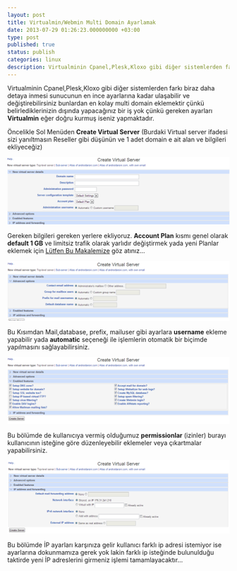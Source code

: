 ```yaml
---
layout: post
title: Virtualmin/Webmin Multi Domain Ayarlamak
date: 2013-07-29 01:26:23.000000000 +03:00
type: post
published: true
status: publish
categories: linux
description: Virtualminin Cpanel,Plesk,Kloxo gibi diğer sistemlerden farkı biraz daha detaya inmesi sunucunun en ince ayarlarına kadar ulaşabilir ve değiştirebilirsiniz
---
```

Virtualminin Cpanel,Plesk,Kloxo gibi diğer sistemlerden farkı biraz daha detaya inmesi sunucunun en ince ayarlarına kadar ulaşabilir ve değiştirebilirsiniz bunlardan en kolay multi domain eklemektir çünkü belirlediklerinizin dışında yapacağınız bir iş yok çünkü gereken ayarları **Virtualmin** eğer doğru kurmuş iseniz yapmaktadır.

Öncelikle Sol Menüden **Create Virtual Server** (Burdaki Virtual server ifadesi sizi yanıltmasın Reseller gibi düşünün ve 1 adet domain e ait alan ve bilgileri ekliyeceğiz)

![1](/assets/11.png)

Gereken bilgileri gereken yerlere ekliyoruz. **Account Plan** kısmı genel olarak **default 1 GB** ve limitsiz trafik olarak yarlıdır değiştirmek yada yeni Planlar eklemek için [Lütfen Bu Makalemize](http://mertcangokgoz.com/virtualminwebmin-account-planspaket-olusturma.html) göz atınız...

![2](/assets/21.png)

Bu Kısımdan Mail,database, prefix, mailuser gibi ayarlara **username** ekleme yapabilir yada **automatic** seçeneği ile işlemlerin otomatik bir biçimde yapılmasını sağlayabilirsiniz.

![3](/assets/31.png)

Bu bölümde de kullanıcıya vermiş olduğumuz **permissionlar** (izinler) burayı kullanıcının isteğine göre düzenleyebilir eklemeler veya çıkartmalar yapabilirsiniz.

![4](/assets/41.png)

Bu bölümde İP ayarları karşınıza gelir kullanıcı farklı ip adresi istemiyor ise ayarlarına dokunmamıza gerek yok lakin farklı ip isteğinde bulunulduğu taktirde yeni İP adreslerini girmeniz işlemi tamamlayacaktır...
